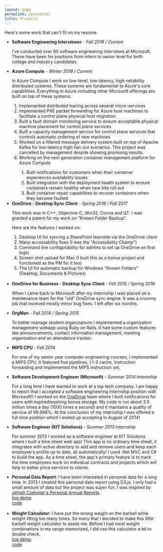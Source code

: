 ```yaml
---
layout: page
permalink: /projects/
title: Projects
---
```

Here's some work that can't fit on my resume.

<ul>
  <li>
    <b>Software Engineering Interviewer</b> - <i>Fall 2018 / Current</i>
    <p>I've conducted over 60 software engineering interviews at Microsoft. These have been for positions from intern to senior level for both college and industry candidates.</p>
  </li>
  <li>
    <b>Azure Compute</b> - <i>Winter 2018 / Current</i>
    <p>In Azure Compute I work on low-level, low-latency, high-reliability distributed systems. These systems are fundamental to Azure's core capabilities. Everything in Azure including other Microsoft offerings are built on top of these systems.</p>
    <ol>
      <li>Implemented distributed tracing across several micro-services</li>
      <li>Implemented PXE packet forwarding for Azure host machines to facilitate a control plane physical host migration</li>
      <li>Built a fault domain monitoring service to ensure acceptable physical machine placement for control plane services</li>
      <li>Built a capacity management service for control plane services that controls automatic ordering of new machines</li>
      <li>Worked on a filtered message delivery system built on top of Apache Kafka for low-latency high-fan-out scenarios. This project was cancelled by management despite showing promising results.</li>
      <li>Working on the next generation container management platform for Azure Compute</li>
      <ol>
        <li>Built notifications for customers when their container experiences availability issues</li>
        <li>Built integration with the deployment health system to ensure containers remain healthy when new bits roll out</li>
        <li>Built container repair capabilities to recover containers when they become faulted</li>
      </ol>
    </ol>
  </li>
  <li>
    <b>OneDrive - Desktop Sync Client</b> - <i>Spring 2016 / Fall 2017</i>
    <p>This work was in C++, Objective-C, Win32, Cocoa and QT. I was granted a patent for my work on "Known Folder Backup".</p>
    <p>Here are the features I worked on:</p>
    <ol>
      <li>Desktop UI for syncing a SharePoint teamsite via the OneDrive client</li>
      <li>Many accessability fixes (I was the "Accessibility Champ")</li>
      <li>Command line configurability for admins to set up OneDrive on first login</li>
      <li>Screen shot upload for Mac (I built this as a bonus project and functioned as the PM for it too)</li>
      <li>The UI for automatic backup for Windows "Known Folders" (Desktop, Documents & Pictures)</li>
    </ol>
    <br>
  </li>
  <li>
    <b>OneDrive for Business - Desktop Sync Client</b> - <i>Fall 2015 / Spring 2016</i>
    <p>When I came back to Microsoft after my internship I was placed on a maintenance team for the "old" OneDrive sync engine. It was a crummy job that involved mostly minor bug fixes. I left after six months.</p>
  </li>
  <li>
    <b>OrgMan</b> - <i>Fall 2014 / Spring 2015</i>
    <p>To better manage student organizations I implemented a organization management webapp using Ruby on Rails. It had some custom features like announcements, contact information management, meeting organization and an attendance tracker.</p>
  </li>
  <li>
    <b>MIPS CPU</b> - <i>Fall 2014</i>
    <p>For one of my senior year computer engineering courses, I implemented a MIPS CPU. It featured five pipelines, L1-3 cache, instruction forwarding and implemented the MIPS instruction set.</p>
  </li>
  <li>
    <b>Software Development Engineer (Microsoft)</b> - <i>Summer 2014 Internship</i>
    <p>For a long time I have wanted to work at a top tech company. I am happy to report that I accepted a software engineering internship position with Microsoft!! I worked on the <a href="http://onedrive.com">OneDrive</a> team where I built notifications for users with expired/expiring bonus storage. My code is run about 3.5 million times a day (1000 times a second) and it maintains a quality of service of 99.998%. At the conclusion of my internship I was offered a full time position which I ended up accepting in August of 2014!</p>
  </li>
  <li>
    <b>Software Engineer (KIT Solutions)</b> - <i>Summer 2013 internship</i>
    <p>For summer 2013 I worked as a software engineer at KIT Solutions where I built a time sheet web app! This app is no ordinary time sheet, it integrates with active directory to add and remove users and keep each employee's profile up to date, all automatically! I used .Net MVC and C# to build the app. As a time sheet, the app's primary feature is to track the time employees work on individual contracts and projects which will help to better price services to clients.</p>
  </li>
  <li>
    <b>Personal Data Report</b>: I have been interested in personal data for a long time. In 2013 I created this personal data report using D3.js. I only had a small amount of data but the project was super fun. I was inspired by <a href="http://jehiah.cz/one-two/">Jehiah Czebotar's Personal Annual Reports</a>.<br>
    <a href=""><div class="color-button">live demo</div></a><a target="_blank" href="https://github.com/valleyjo/valleyjo.github.io/blob/ad53801e61da4701672753f3c1baff59d251a72c/js/pdr.js"><div class="color-button">code</div></a>
  </li><br>
  <li>
    <b>Weight Calculator</b>: I have put the wrong weight on the barbell while weight lifting too many times. So many that I decided to make this little barbell weight calculator to assist me. Before I had most weight combinations in my range memorized, I did use this calculator a bit to double check.<br>
    <a href="{{ "/projects/barbell-weight-calculator" | prepend: site.base_url }}"><div class="color-button">live demo</div></a><a target="_blank" href="https://github.com/valleyjo/valleyjo.github.io/blob/ad53801e61da4701672753f3c1baff59d251a72c/js/weightcalc.js"><div class="color-button">code</div></a>
  </li>
</ul>